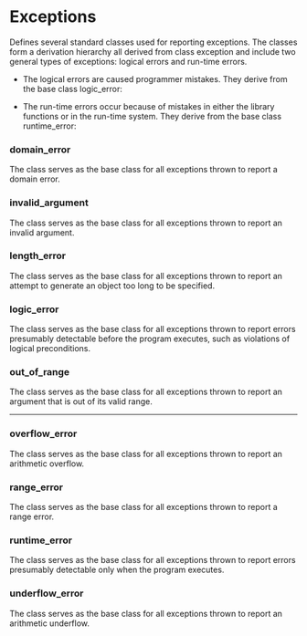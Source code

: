 # Exceptions

Defines several standard classes used for reporting exceptions. The classes form a derivation hierarchy all 
derived from class exception and include two general types of exceptions: logical errors and run-time errors.

- The logical errors are caused programmer mistakes. They derive from the base class logic_error:

- The run-time errors occur because of mistakes in either the library functions or in the run-time system.
 They derive from the base class runtime_error:

### domain_error

The class serves as the base class for all exceptions thrown to report a domain error.

### invalid_argument

The class serves as the base class for all exceptions thrown to report an invalid argument.

### length_error

The class serves as the base class for all exceptions thrown to report an attempt to generate an object too long to be specified.

### logic_error

The class serves as the base class for all exceptions thrown to report errors presumably detectable
before the program executes, such as violations of logical preconditions.

### out_of_range

The class serves as the base class for all exceptions thrown to report an argument that is out of its valid range.

----

### overflow_error

The class serves as the base class for all exceptions thrown to report an arithmetic overflow.

### range_error

The class serves as the base class for all exceptions thrown to report a range error.

### runtime_error

The class serves as the base class for all exceptions thrown to report errors presumably detectable only when the program executes.

### underflow_error

The class serves as the base class for all exceptions thrown to report an arithmetic underflow.